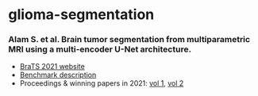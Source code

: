 # glioma-segmentation



### Alam S. et al. Brain tumor segmentation from multiparametric MRI using a multi-encoder U-Net architecture.

* [BraTS 2021 website](https://www.med.upenn.edu/cbica/brats2021/)
* [Benchmark description](https://arxiv.org/abs/2107.02314)
* Proceedings & winning papers in 2021: [vol 1](https://link.springer.com/book/10.1007/978-3-031-09002-8), [vol 2](https://link.springer.com/book/10.1007/978-3-031-08999-2)


